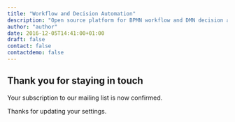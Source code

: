 ```yaml
---
title: "Workflow and Decision Automation"
description: "Open source platform for BPMN workflow and DMN decision automation. Download now."
author: "author"
date: 2016-12-05T14:41:00+01:00
draft: false
contact: false
contactdemo: false
---
```


## Thank you for staying in touch

Your subscription to our mailing list is now confirmed.

Thanks for updating your settings.
